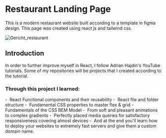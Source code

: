 # Restaurant Landing Page

This is a modern restaurant website built according to a template in figma design. This page was created using react js and tailwind css. 

![Gericht_restaurant](https://github.com/Mara1395/Gericht-restaurant/assets/104097778/344af0ce-e927-4f0a-b27d-bd83a435df9e)


## Introduction

In order to further improve myself in React, I follow Adrian Hajdin's YouTube tutorials. Some of my repositories will be projects that I created according to the tutorial.

### Through this project I learned:
  -&nbsp; React Functional components and their reusability
  -&nbsp; React file and folder structure
  -&nbsp; Fundamental CSS properties to master flex & grid
  -&nbsp; Fundamentals of the CSS BEM Model
  -&nbsp; From soft and pleasant animations to complex gradients
  -&nbsp; Perfectly placed media queries for satisfactory responsiveness covering almost devices
  -&nbsp; And at the end you'll learn how to deploy your websites to extremely fast servers and give them a custom domain name.


